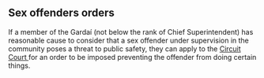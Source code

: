##  Sex offenders orders

If a member of the Gardaí (not below the rank of Chief Superintendent) has
reasonable cause to consider that a sex offender under supervision in the
community poses a threat to public safety, they can apply to the [ Circuit
Court ](/en/justice/courts-system/circuit-court/) for an order to be imposed
preventing the offender from doing certain things.

